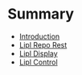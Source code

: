 # Summary

- [Introduction](./introduction.md)
- [Lipl Repo Rest](./lipl-storage.md)
- [Lipl Display](./lipl-display.md)
- [Lipl Control](./lipl-control.md)
